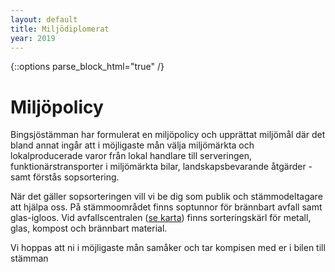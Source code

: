 ```yaml
---
layout: default
title: Miljödiplomerat
year: 2019
---
```


{::options parse_block_html="true" /}
<div class="glacier">

# Miljöpolicy

Bingsjöstämman har formulerat en miljöpolicy och upprättat miljömål där det bland annat ingår att i möjligaste mån välja miljömärkta och lokalproducerade varor från lokal handlare till serveringen, funktionärstransporter i miljömärkta bilar, landskapsbevarande åtgärder - samt förstås sopsortering.

När det gäller sopsorteringen vill vi be dig som publik och stämmodeltagare att hjälpa oss. På stämmoområdet finns soptunnor för brännbart avfall samt glas-igloos. Vid avfallscentralen ([se karta](/hitta-i-bingsjo)) finns sorteringskärl för metall, glas, kompost och brännbart material.

Vi hoppas att ni i möjligaste mån samåker och tar kompisen med er i bilen till stämman

</div>
